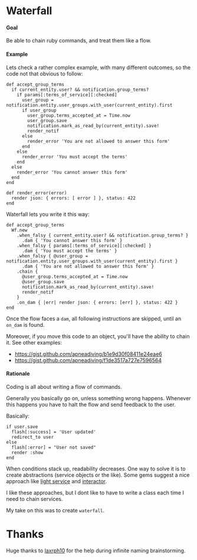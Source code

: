 Waterfall
=========
#### Goal

Be able to chain ruby commands, and treat them like a flow.

#### Example

Lets check a rather complex example, with many different outcomes, so the code not that obvious to follow:

    def accept_group_terms
      if current_entity.user? && notification.group_terms?
        if params[:terms_of_service][:checked]
          user_group = notification.entity.user_groups.with_user(current_entity).first
          if user_group
            user_group.terms_accepted_at = Time.now
            user_group.save
            notification.mark_as_read_by(current_entity).save!
            render_notif
          else
            render_error 'You are not allowed to answer this form'
          end
        else
          render_error 'You must accept the terms'
        end
      else
        render_error 'You cannot answer this form'
      end
    end
    
    def render_error(error)
      render json: { errors: [ error ] }, status: 422
    end

Waterfall lets you write it this way:

    def accept_group_terms
      Wf.new
        .when_falsy { current_entity.user? && notification.group_terms? }
          .dam { 'You cannot answer this form' }
        .when_falsy { params[:terms_of_service][:checked] }
          .dam { 'You must accept the terms' }
        .when_falsy { @user_group = notification.entity.user_groups.with_user(current_entity).first }
          .dam { 'You are not allowed to answer this form' }
        .chain {
          @user_group.terms_accepted_at = Time.now
          @user_group.save
          notification.mark_as_read_by(current_entity).save!
          render_notif      
        }
        .on_dam { |err| render json: { errors: [err] }, status: 422 }
    end

Once the flow faces a `dam`, all following instructions are skipped, until an `on_dam` is found.

Moreover, if you move this code to an object, you'll have the ability to chain it.
See other examples:
- https://gist.github.com/apneadiving/b1e9d30f08411e24eae6
- https://gist.github.com/apneadiving/f1de3517a727e7596564


#### Rationale
Coding is all about writing a flow of commands.

Generally you basically go on, unless something wrong happens. Whenever this happens you have to halt the flow and send feedback to the user.

Basically:

    if user.save
      flash[:success] = 'User updated'
      redirect_to user  
    else
      flash[:error] = "User not saved"  
      render :show 
    end
  
  
When conditions stack up, readability decreases. One way to solve it is to create abstractions (service objects or the like). Some gems suggest a nice approach like [light service](https://github.com/adomokos/light-service) and [interactor](https://github.com/collectiveidea/interactor).

I like these approaches, but I dont like to have to write a class each time I need to chain services.

My take on this was to create `waterfall`.

Thanks
=========
Huge thanks to [laxrph10](https://github.com/laxrph10) for the help during infinite naming brainstorming.
